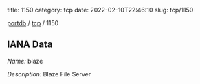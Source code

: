 title: 1150
category: tcp
date: 2022-02-10T22:46:10
slug: tcp/1150

[portdb](/) / [tcp](/category/tcp.html) / 1150


## IANA Data

_Name:_ blaze

_Description:_ Blaze File Server

